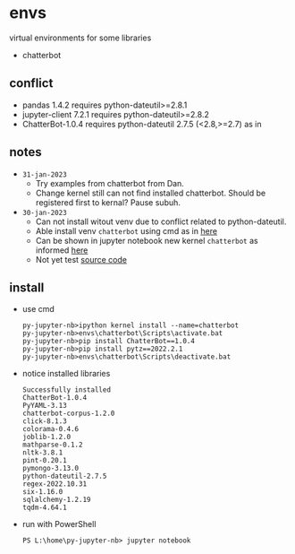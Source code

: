 # envs
virtual environments for some libraries

+ chatterbot


## conflict
+ pandas 1.4.2 requires python-dateutil>=2.8.1
+ jupyter-client 7.2.1 requires python-dateutil>=2.8.2
+ ChatterBot-1.0.4 requires python-dateutil 2.7.5 (<2.8,>=2.7) as in 


## notes
+ `31-jan-2023`
  - Try examples from chatterbot from Dan.
  - Change kernel still can not find installed chatterbot. Should be registered first to kernal? Pause subuh.
+ `30-jan-2023`
  - Can not install witout venv due to conflict related to python-dateutil.
  - Able install venv `chatterbot` using cmd as in [here](https://stackoverflow.com/a/3927458/9475509)
  + Can be shown in jupyter notebook new kernel `chatterbot` as informed [here](https://www.geeksforgeeks.org/using-jupyter-notebook-in-virtual-environment/)
  - Not yet test [source code](https://realpython.com/build-a-chatbot-python-chatterbot/)


## install
+ use cmd
  ```
  py-jupyter-nb>ipython kernel install --name=chatterbot
  py-jupyter-nb>envs\chatterbot\Scripts\activate.bat
  py-jupyter-nb>pip install ChatterBot==1.0.4
  py-jupyter-nb>pip install pytz==2022.2.1
  py-jupyter-nb>envs\chatterbot\Scripts\deactivate.bat
  ```
+ notice installed libraries
  ```
  Successfully installed
  ChatterBot-1.0.4
  PyYAML-3.13
  chatterbot-corpus-1.2.0
  click-8.1.3
  colorama-0.4.6
  joblib-1.2.0
  mathparse-0.1.2
  nltk-3.8.1
  pint-0.20.1
  pymongo-3.13.0
  python-dateutil-2.7.5
  regex-2022.10.31
  six-1.16.0
  sqlalchemy-1.2.19
  tqdm-4.64.1
  ```
+ run with PowerShell
  ```
  PS L:\home\py-jupyter-nb> jupyter notebook
  ```